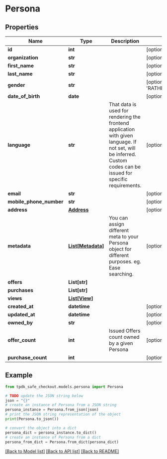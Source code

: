 # Persona



## Properties

Name | Type | Description | Notes
------------ | ------------- | ------------- | -------------
**id** | **int** |  | [optional] [readonly] 
**organization** | **str** |  | [optional] 
**first_name** | **str** |  | [optional] 
**last_name** | **str** |  | [optional] 
**gender** | **str** |  | [optional] [default to 'RATHER_NOT_SAY']
**date_of_birth** | **date** |  | [optional] 
**language** | **str** | That data is used for rendering the frontend application with given language. If not set, will be inferred. Custom codes can be issued for specific requirements. | [optional] 
**email** | **str** |  | [optional] 
**mobile_phone_number** | **str** |  | [optional] 
**address** | [**Address**](Address.md) |  | [optional] 
**metadata** | [**List[Metadata]**](Metadata.md) | You can assign different meta to your Persona object for different purposes. eg. Ease searching. | [optional] 
**offers** | **List[str]** |  | 
**purchases** | **List[str]** |  | 
**views** | [**List[View]**](View.md) |  | 
**created_at** | **datetime** |  | [optional] [readonly] 
**updated_at** | **datetime** |  | [optional] [readonly] 
**owned_by** | **str** |  | [optional] 
**offer_count** | **int** | Issued Offers count owned by a given Persona | [optional] [readonly] 
**purchase_count** | **int** |  | [optional] [readonly] 

## Example

```python
from tpdk_safe_checkout.models.persona import Persona

# TODO update the JSON string below
json = "{}"
# create an instance of Persona from a JSON string
persona_instance = Persona.from_json(json)
# print the JSON string representation of the object
print(Persona.to_json())

# convert the object into a dict
persona_dict = persona_instance.to_dict()
# create an instance of Persona from a dict
persona_from_dict = Persona.from_dict(persona_dict)
```
[[Back to Model list]](../README.md#documentation-for-models) [[Back to API list]](../README.md#documentation-for-api-endpoints) [[Back to README]](../README.md)


